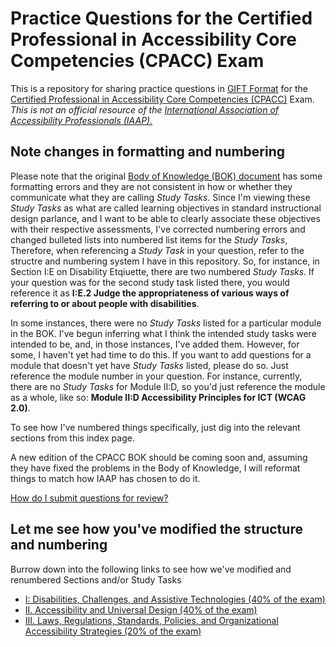 # Practice Questions for the Certified Professional in Accessibility Core Competencies (CPACC) Exam

This is a repository for sharing practice questions in [GIFT Format](https://docs.moodle.org/37/en/GIFT_format) for the [Certified Professional in Accessibility Core Competencies (CPACC)](https://www.accessibilityassociation.org/cpacccertification) Exam.  _This is not an official resource of the [International Association of Accessibility Professionals (IAAP).](https://www.accessibilityassociation.org)_ 

## Note changes in formatting and numbering
Please note that the original [Body of Knowledge (BOK) document](https://iaap.membershipsoftware.org/files/IAAP%20CPACC%20BOK%202017_062317.docx) has some formatting errors and they are not consistent in how or whether they communicate what they are calling _Study Tasks_.  Since I'm viewing these _Study Tasks_ as what are called learning objectives in standard instructional design parlance, and I want to be able to clearly associate these objectives with their respective assessments, I've corrected numbering errors and changed bulleted lists into numbered list items for the _Study Tasks_,  Therefore, when referencing a _Study Task_ in your question, refer to the structre and numbering system I have in this repository.  So, for instance, in Section I:E on Disability Etqiuette, there are two numbered _Study Tasks_.  If your question was for the second study task listed there, you would reference it as **I:E.2 Judge the appropriateness of various ways of referring to or about people with disabilities**. 

In some instances, there were no _Study Tasks_ listed for a particular module in the BOK.  I've begun inferring what I think the intended study tasks were intended to be, and, in those instances, I've added them.  However, for some, I haven't yet had time to do this.  If you want to add questions for a module that doesn't yet have _Study Tasks_ listed, please do so.  Just reference the module number in your question.  For instance, currently, there are no _Study Tasks_ for Module II:D, so you'd just reference the module as a whole, like so: **Module II:D Accessibility Principles for ICT (WCAG 2.0)**.

To see how I've numbered things specifically, just dig into the relevant sections from this index page.  

A new edition of the CPACC BOK should be coming soon and, assuming they have fixed the problems in the Body of Knowledge, I will reformat things to match how IAAP has chosen to do it.

[How do I submit questions for review?](CONTRIBUTING.md)

## Let me see how you've modified the structure and numbering
Burrow down into the following links to see how we've modified and renumbered Sections and/or Study Tasks

* [I: Disabilities, Challenges, and Assistive Technologies (40% of the exam)](I/index.md)
* [II. Accessibility and Universal Design (40% of the exam)](II/index.md)
* [III. Laws, Regulations, Standards, Policies, and Organizational Accessibility Strategies (20% of the exam)](III/index.md)
